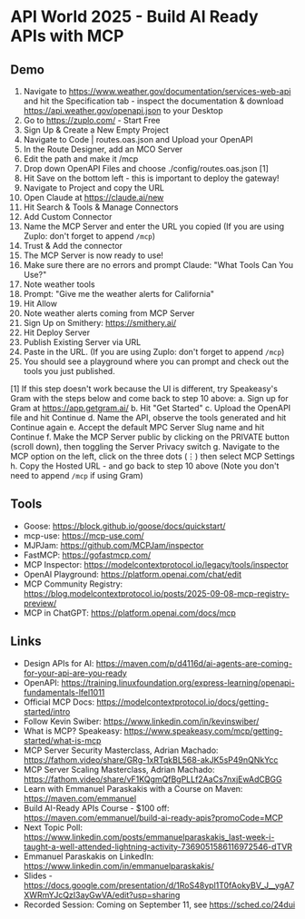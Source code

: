 # API World 2025 - Build AI Ready APIs with MCP

## Demo

1. Navigate to https://www.weather.gov/documentation/services-web-api and hit the Specification tab - inspect the documentation & download https://api.weather.gov/openapi.json to your Desktop
2. Go to https://zuplo.com/ - Start Free
3. Sign Up & Create a New Empty Project
4. Navigate to Code | routes.oas.json and Upload your OpenAPI
5. In the Route Designer, add an MCO Server
6. Edit the path and make it /mcp
7. Drop down OpenAPI Files and choose ./config/routes.oas.json [1]
8. Hit Save on the bottom left - this is important to deploy the gateway!
9. Navigate to Project and copy the URL
10. Open Claude at https://claude.ai/new
11. Hit Search & Tools & Manage Connectors
12. Add Custom Connector
13. Name the MCP Server and enter the URL you copied (If you are using Zuplo: don't forget to append `/mcp`)
14. Trust & Add the connector
15. The MCP Server is now ready to use!
16. Make sure there are no errors and prompt Claude: "What Tools Can You Use?"
17. Note weather tools
18. Prompt: "Give me the weather alerts for California"
19. Hit Allow
20. Note weather alerts coming from MCP Server
21. Sign Up on Smithery: https://smithery.ai/
22. Hit Deploy Server
23. Publish Existing Server via URL
24. Paste in the URL. (If you are using Zuplo: don't forget to append `/mcp`)
25. You should see a playground where you can prompt and check out the tools you just published.

[1] If this step doesn't work because the UI is different, try Speakeasy's Gram with the steps below and come back to step 10 above:
a. Sign up for Gram at https://app.getgram.ai/
b. Hit "Get Started"
c. Upload the OpenAPI file and hit Continue
d. Name the API, observe the tools generated and hit Continue again
e. Accept the default MPC Server Slug name and hit Continue
f. Make the MCP Server public by clicking on the PRIVATE button (scroll down), then toggling the Server Privacy switch
g. Navigate to the MCP option on the left, click on the three dots (⋮) then select MCP Settings
h. Copy the Hosted URL - and go back to step 10 above
(Note you don't need to append `/mcp` if using Gram)

## Tools
- Goose: https://block.github.io/goose/docs/quickstart/
- mcp-use: https://mcp-use.com/
- MJPJam: https://github.com/MCPJam/inspector
- FastMCP: https://gofastmcp.com/
- MCP Inspector: https://modelcontextprotocol.io/legacy/tools/inspector
- OpenAI Playground: https://platform.openai.com/chat/edit
- MCP Community Registry: https://blog.modelcontextprotocol.io/posts/2025-09-08-mcp-registry-preview/
- MCP in ChatGPT: https://platform.openai.com/docs/mcp

## Links
- Design APIs for AI: https://maven.com/p/d4116d/ai-agents-are-coming-for-your-api-are-you-ready
- OpenAPI: https://training.linuxfoundation.org/express-learning/openapi-fundamentals-lfel1011
- Official MCP Docs: https://modelcontextprotocol.io/docs/getting-started/intro
- Follow Kevin Swiber: https://www.linkedin.com/in/kevinswiber/
- What is MCP? Speakeasy: https://www.speakeasy.com/mcp/getting-started/what-is-mcp
- MCP Server Security Masterclass, Adrian Machado: https://fathom.video/share/GRg-1xRTqkBL568-akJK5sP49nQNkYcc
- MCP Server Scaling Masterclass, Adrian Machado: https://fathom.video/share/vF1KQgmQfBgPLLf2AaCs7nxjEwAdCBGG
- Learn with Emmanuel Paraskakis with a Course on Maven: https://maven.com/emmanuel
- Build AI-Ready APIs Course - $100 off: https://maven.com/emmanuel/build-ai-ready-apis?promoCode=MCP
- Next Topic Poll: https://www.linkedin.com/posts/emmanuelparaskakis_last-week-i-taught-a-well-attended-lightning-activity-7369051586116972546-dTVR
- Emmanuel Paraskakis on LinkedIn: https://www.linkedin.com/in/emmanuelparaskakis/
- Slides - https://docs.google.com/presentation/d/1RoS48ypl1T0fAokyBV_J__ygA7XWRmYJcQzI3ayGwVA/edit?usp=sharing
- Recorded Session: Coming on September 11, see https://sched.co/24dui

